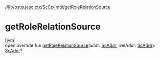 //[lib](../../../index.md)/[ostis.jesc.ctx](../index.md)/[ScCtxImpl](index.md)/[getRoleRelationSource](get-role-relation-source.md)

# getRoleRelationSource

[jvm]\
open override fun [getRoleRelationSource](get-role-relation-source.md)(addr: [ScAddr](../../ostis.jesc.client.model.addr/-sc-addr/index.md), rrelAddr: [ScAddr](../../ostis.jesc.client.model.addr/-sc-addr/index.md)): [ScAddr](../../ostis.jesc.client.model.addr/-sc-addr/index.md)?
